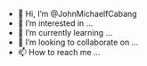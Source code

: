 

- 👋 Hi, I’m @JohnMichaelfCabang
- 👀 I’m interested in ...
- 🌱 I’m currently learning ...
- 💞️ I’m looking to collaborate on ...
- 📫 How to reach me ...

<!---
JohnMichaelfCabang/JohnMichaelfCabang is a ✨ special ✨ repository because its `README.md` (this file) appears on your GitHub profile.
You can click the Preview link to take a look at your changes.
--->

